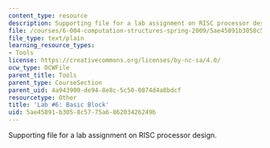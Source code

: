 ```yaml
---
content_type: resource
description: Supporting file for a lab assignment on RISC processor design.
file: /courses/6-004-computation-structures-spring-2009/5ae45891b3058c5775a686203426249b_lab6basicblock.uasm
file_type: text/plain
learning_resource_types:
- Tools
license: https://creativecommons.org/licenses/by-nc-sa/4.0/
ocw_type: OCWFile
parent_title: Tools
parent_type: CourseSection
parent_uid: 4a943900-de94-8e8c-5c50-0874d4a8bdcf
resourcetype: Other
title: 'Lab #6: Basic Block'
uid: 5ae45891-b305-8c57-75a6-86203426249b
---
```

Supporting file for a lab assignment on RISC processor design.